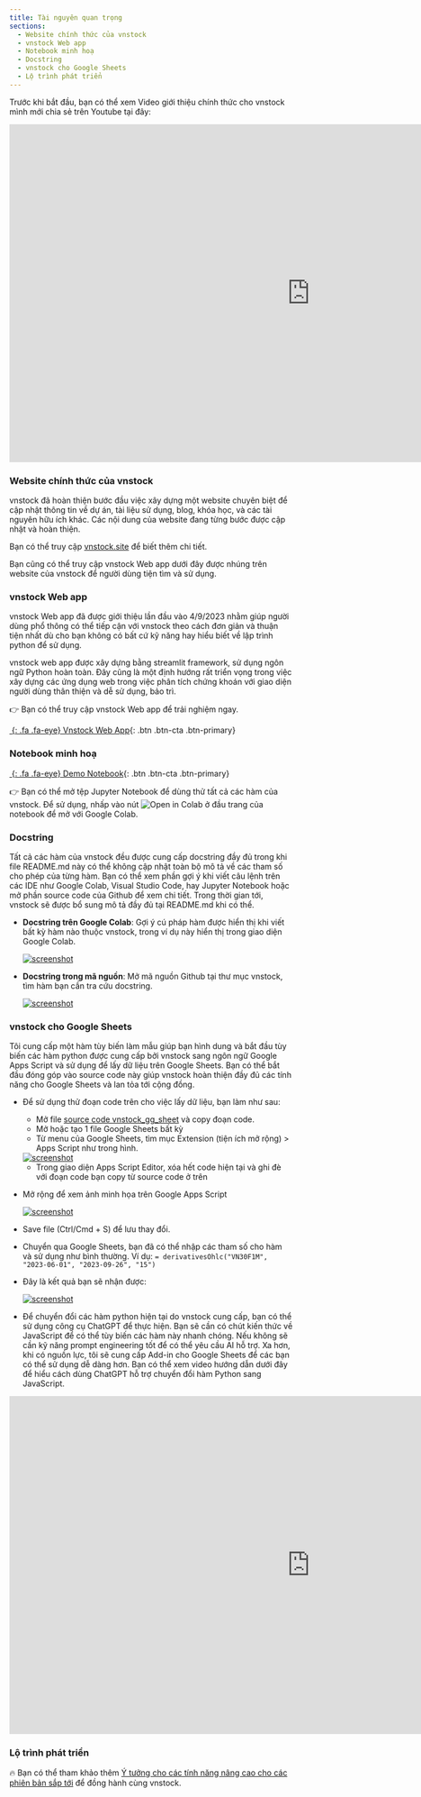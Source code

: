 ```yaml
---
title: Tài nguyên quan trọng
sections:
  - Website chính thức của vnstock
  - vnstock Web app
  - Notebook minh hoạ
  - Docstring
  - vnstock cho Google Sheets
  - Lộ trình phát triển
---
```


Trước khi bắt đầu, bạn có thể xem Video giới thiệu chính thức cho vnstock mình mới chia sẻ trên Youtube tại đây:

<iframe width="1068" height="600" src="https://www.youtube.com/embed/6kP2TTtEY9Y?si=EOe0aW8cpqLyCnw5" title="YouTube video player" frameborder="0" allow="accelerometer; autoplay; clipboard-write; encrypted-media; gyroscope; picture-in-picture; web-share" allowfullscreen></iframe>

### Website chính thức của vnstock
vnstock đã hoàn thiện bước đầu việc xây dựng một website chuyên biệt để cập nhật thông tin về dự án, tài liệu sử dụng, blog, khóa học, và các tài nguyên hữu ích khác. Các nội dung của website đang từng bước được cập nhật và hoàn thiện.

Bạn có thể truy cập [vnstock.site](https://vnstock.site?utm_source=vnstock-docs&utm_medium=resource) để biết thêm chi tiết.

Bạn cũng có thể truy cập vnstock Web app dưới đây được nhúng trên website của vnstock để người dùng tiện tìm và sử dụng.

### vnstock Web app

vnstock Web app đã được giới thiệu lần đầu vào 4/9/2023 nhằm giúp người dùng phổ thông có thể tiếp cận với vnstock theo cách đơn giản và thuận tiện nhất dù cho bạn không có bất cứ kỹ năng hay hiểu biết về lập trình python để sử dụng. 

vnstock web app được xây dựng bằng streamlit framework, sử dụng ngôn ngữ Python hoàn toàn. Đây  cũng là một định hướng rất triển vọng trong việc xây dựng các ứng dụng web trong việc phân tích chứng khoán với giao diện người dùng thân thiện và dễ sử dụng, bảo trì.

👉 Bạn có thể truy cập vnstock Web app để trải nghiệm ngay. 

[*&nbsp;*{: .fa .fa-eye} Vnstock Web App](https://vnstock.site/vnstock-app?utm_source=vnstock-docs&utm_medium=resource){: .btn .btn-cta .btn-primary}

### Notebook minh hoạ

[*&nbsp;*{: .fa .fa-eye} Demo Notebook](https://github.com/thinh-vu/vnstock/blob/beta/docs/gen2_vnstock_demo_index_all_functions_testing_2023.ipynb){: .btn .btn-cta .btn-primary}

👉 Bạn có thể mở tệp Jupyter Notebook để dùng thử tất cả các hàm của vnstock. Để sử dụng, nhấp vào nút ![Open in Colab](https://colab.research.google.com/assets/colab-badge.svg) ở đầu trang của notebook để mở với Google Colab.

### Docstring
Tất cả các hàm của vnstock đều được cung cấp docstring đầy đủ trong khi file README.md này có thể không cập nhật toàn bộ mô tả về các tham số cho phép của từng hàm. Bạn có thể xem phần gợi ý khi viết câu lệnh trên các IDE như Google Colab, Visual Studio Code, hay Jupyter Notebook hoặc mở phần source code của Github để xem chi tiết. Trong thời gian tới, vnstock sẽ được bổ sung mô tả đầy đủ tại README.md khi có thể.

- **Docstring trên Google Colab**: Gợi ý cú pháp hàm được hiển thị khi viết bất kỳ hàm nào thuộc vnstock, trong ví dụ này hiển thị trong giao diện Google Colab.

  <div class="docstring_ide">
   <a href="assets/images/docstring_suggestion.jpeg?raw=true" data-title="Docstring trong Python IDE" data-toggle="lightbox"><img class="img-responsive" src="assets/images/docstring_suggestion.jpeg?raw=true" alt="screenshot" /></a>
   <a class="mask" href="assets/images/docstring_suggestion.jpeg?raw=true" data-title="Docstring trong Python IDE" data-toggle="lightbox"><i class="icon fa fa-search-plus"></i></a>
  </div>

- **Docstring trong mã nguồn**: Mở mã nguồn Github tại thư mục vnstock, tìm hàm bạn cần tra cứu docstring.

  <div class="docstring_source">
   <a href="assets/images/docstring_source_code.png?raw=true" data-title="Docstring trong mã nguồn" data-toggle="lightbox"><img class="img-responsive" src="assets/images/docstring_source_code.png?raw=true" alt="screenshot" /></a>
   <a class="mask" href="assets/images/docstring_source_code.png?raw=true" data-title="Docstring trong mã nguồn" data-toggle="lightbox"><i class="icon fa fa-search-plus"></i></a>
  </div>

### vnstock cho Google Sheets

Tôi cung cấp một hàm tùy biến làm mẫu giúp bạn hình dung và bắt đầu tùy biến các hàm python được cung cấp bởi vnstock sang ngôn ngữ Google Apps Script và sử dụng để lấy dữ liệu trên Google Sheets. Bạn có thể bắt đầu đóng góp vào source code này giúp vnstock hoàn thiện đầy đủ các tính năng cho Google Sheets và lan tỏa tới cộng đồng.

- Để sử dụng thử đoạn code trên cho việc lấy dữ liệu, bạn làm như sau:
  - Mở file [source code vnstock_gg_sheet](https://githubusercontent.com/thinh-vu/vnstock/beta/vnstock_gg_sheet/vnstock._appscript.js) và copy đoạn code.
  - Mở hoặc tạo 1 file Google Sheets bất kỳ
  - Từ menu của Google Sheets, tìm mục Extension (tiện ích mở rộng) > Apps Script như trong hình. 
  
  <div class="google_apps_script_menu">
   <a href="assets/images/google_sheet_appscript_menu.png?raw=true" data-title="Mở Google Apps Script từ Menu" data-toggle="lightbox"><img class="img-responsive" src="assets/images/google_sheet_appscript_menu.png?raw=true" alt="screenshot" /></a>
   <a class="mask" href="assets/images/google_sheet_appscript_menu.png?raw=true" data-title="Mở Google Apps Script từ Menu" data-toggle="lightbox"><i class="icon fa fa-search-plus"></i></a>
  </div>

  - Trong giao diện Apps Script Editor, xóa hết code hiện tại và ghi đè với đoạn code bạn copy từ source code ở trên 
  

- Mở rộng để xem ảnh minh họa trên Google Apps Script

  <div class="vnstock_apps_script">
   <a href="assets/images/vnstock_google_sheets_appscript_code.png?raw=true" data-title="vnstock apps script" data-toggle="lightbox"><img class="img-responsive" src="assets/images/vnstock_google_sheets_appscript_code.png?raw=true" alt="screenshot" /></a>
   <a class="mask" href="assets/images/vnstock_google_sheets_appscript_code.png?raw=true" data-title="vnstock apps script" data-toggle="lightbox"><i class="icon fa fa-search-plus"></i></a>
  </div>
  
- Save file (Ctrl/Cmd + S) để lưu thay đổi.
- Chuyển qua Google Sheets, bạn đã có thể nhập các tham số cho hàm và sử dụng như bình thường. Ví dụ: `= derivativesOhlc("VN30F1M", "2023-06-01", "2023-09-26", "15")`
- Đây là kết quả bạn sẽ nhận được:

  <div class="vnstock_sheets">
   <a href="assets/images/vnstock_google_sheet_result.png?raw=true" data-title="vnstock google sheets" data-toggle="lightbox"><img class="img-responsive" src="assets/images/vnstock_google_sheet_result.png?raw=true" alt="screenshot" /></a>
   <a class="mask" href="assets/images/vnstock_google_sheet_result.png?raw=true" data-title="vnstock google sheets" data-toggle="lightbox"><i class="icon fa fa-search-plus"></i></a>
  </div>

- Để chuyển đổi các hàm python hiện tại do vnstock cung cấp, bạn có thể sử dụng công cụ ChatGPT để thực hiện. Bạn sẽ cần có chút kiến thức về JavaScript để có thể tùy biến các hàm này nhanh chóng. Nếu không sẽ cần kỹ năng prompt engineering tốt để có thể yêu cầu AI hỗ trợ. Xa hơn, khi có nguồn lực, tôi sẽ cung cấp Add-in cho Google Sheets để các bạn có thể sử dụng dễ dàng hơn. Bạn có thể xem video hướng dẫn dưới đây để hiểu cách dùng ChatGPT hỗ trợ chuyển đổi hàm Python sang JavaScript.

<iframe width="1068" height="600" src="https://www.youtube.com/embed/w4GCFZUpsEY?si=r77JMNc2p-SUihI5" title="YouTube video player" frameborder="0" allow="accelerometer; autoplay; clipboard-write; encrypted-media; gyroscope; picture-in-picture; web-share" allowfullscreen></iframe>

### Lộ trình phát triển

🔥 Bạn có thể tham khảo thêm [Ý tưởng cho các tính năng nâng cao cho các phiên bản sắp tới](https://github.com/users/thinh-vu/projects/1/views/4) để đồng hành cùng vnstock.